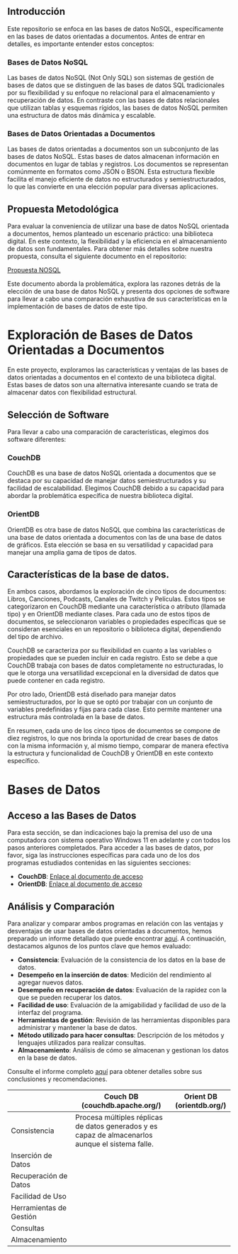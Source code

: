 
## Introducción

Este repositorio se enfoca en las bases de datos NoSQL, específicamente en las bases de datos orientadas a documentos. Antes de entrar en detalles, es importante entender estos conceptos:

### Bases de Datos NoSQL

Las bases de datos NoSQL (Not Only SQL) son sistemas de gestión de bases de datos que se distinguen de las bases de datos SQL tradicionales por su flexibilidad y su enfoque no relacional para el almacenamiento y recuperación de datos. En contraste con las bases de datos relacionales que utilizan tablas y esquemas rígidos, las bases de datos NoSQL permiten una estructura de datos más dinámica y escalable.

### Bases de Datos Orientadas a Documentos

Las bases de datos orientadas a documentos son un subconjunto de las bases de datos NoSQL. Estas bases de datos almacenan información en documentos en lugar de tablas y registros. Los documentos se representan comúnmente en formatos como JSON o BSON. Esta estructura flexible facilita el manejo eficiente de datos no estructurados y semiestructurados, lo que las convierte en una elección popular para diversas aplicaciones.

## Propuesta Metodológica

Para evaluar la conveniencia de utilizar una base de datos NoSQL orientada a documentos, hemos planteado un escenario práctico: una biblioteca digital. En este contexto, la flexibilidad y la eficiencia en el almacenamiento de datos son fundamentales. Para obtener más detalles sobre nuestra propuesta, consulta el siguiente documento en el repositorio:

[Propuesta NOSQL](PropuestaNOSQL.pdf)

Este documento aborda la problemática, explora las razones detrás de la elección de una base de datos NoSQL y presenta dos opciones de software para llevar a cabo una comparación exhaustiva de sus características en la implementación de bases de datos de este tipo.


# Exploración de Bases de Datos Orientadas a Documentos

En este proyecto, exploramos las características y ventajas de las bases de datos orientadas a documentos en el contexto de una biblioteca digital. Estas bases de datos son una alternativa interesante cuando se trata de almacenar datos con flexibilidad estructural.

## Selección de Software

Para llevar a cabo una comparación de características, elegimos dos software diferentes:

### CouchDB

CouchDB es una base de datos NoSQL orientada a documentos que se destaca por su capacidad de manejar datos semiestructurados y su facilidad de escalabilidad. Elegimos CouchDB debido a su capacidad para abordar la problemática específica de nuestra biblioteca digital.

### OrientDB

OrientDB es otra base de datos NoSQL que combina las características de una base de datos orientada a documentos con las de una base de datos de gráficos. Esta elección se basa en su versatilidad y capacidad para manejar una amplia gama de tipos de datos.

## Características de la base de datos.

En ambos casos, abordamos la exploración de cinco tipos de documentos: Libros, Canciones, Podcasts, Canales de Twitch y Películas. Estos tipos se categorizaron en CouchDB mediante una característica o atributo (llamada tipo) y en OrientDB mediante clases. Para cada uno de estos tipos de documentos, se seleccionaron variables o propiedades específicas que se consideran esenciales en un repositorio o biblioteca digital, dependiendo del tipo de archivo.

CouchDB se caracteriza por su flexibilidad en cuanto a las variables o propiedades que se pueden incluir en cada registro. Esto se debe a que CouchDB trabaja con bases de datos completamente no estructuradas, lo que le otorga una versatilidad excepcional en la diversidad de datos que puede contener en cada registro.

Por otro lado, OrientDB está diseñado para manejar datos semiestructurados, por lo que se optó por trabajar con un conjunto de variables predefinidas y fijas para cada clase. Esto permite mantener una estructura más controlada en la base de datos.

En resumen, cada uno de los cinco tipos de documentos se compone de diez registros, lo que nos brinda la oportunidad de crear bases de datos con la misma información y, al mismo tiempo, comparar de manera efectiva la estructura y funcionalidad de CouchDB y OrientDB en este contexto específico.
# Bases de Datos

## Acceso a las Bases de Datos

Para esta sección, se dan indicaciones bajo la premisa del  uso de una computadora con sistema operativo Windows 11 en adelante y con todos los pasos anteriores completados. Para acceder a las bases de datos, por favor, siga las instrucciones específicas para cada uno de los dos programas estudiados contenidas en las siguientes secciones:

- **CouchDB**: [Enlace al documento de acceso](CouchDB.md)
- **OrientDB**: [Enlace al documento de acceso](orient.md)

## Análisis y Comparación

Para analizar y comparar ambos programas en relación con las ventajas y desventajas de usar bases de datos orientadas a documentos, hemos preparado un informe detallado que puede encontrar [aquí](#enlace-a-documento-de-analisis). A continuación, destacamos algunos de los puntos clave que hemos evaluado:

- **Consistencia**: Evaluación de la consistencia de los datos en la base de datos.
- **Desempeño en la inserción de datos**: Medición del rendimiento al agregar nuevos datos.
- **Desempeño en recuperación de datos**: Evaluación de la rapidez con la que se pueden recuperar los datos.
- **Facilidad de uso**: Evaluación de la amigabilidad y facilidad de uso de la interfaz del programa.
- **Herramientas de gestión**: Revisión de las herramientas disponibles para administrar y mantener la base de datos.
- **Método utilizado para hacer consultas**: Descripción de los métodos y lenguajes utilizados para realizar consultas.
- **Almacenamiento**: Análisis de cómo se almacenan y gestionan los datos en la base de datos.

Consulte el informe completo [aquí](#enlace-a-documento-de-analisis) para obtener detalles sobre sus conclusiones y recomendaciones.

|                |Couch DB (couchdb.apache.org/) | Orient DB (orientdb.org/) |
| -------------  | -------------                 | -------------             |
|   Consistencia             |  Procesa múltiples réplicas de datos generados y es capaz de almacenarlos aunque el sistema falle.                             |                           |
|  Inserción de Datos              |                               |                           |
| Recuperación de Datos               |                               |                           |
| Facilidad de Uso               |                               |                           |
| Herramientas de Gestión               |                               |                           |
| Consultas               |                               |                           |
| Almacenamiento               |                               |                           |
